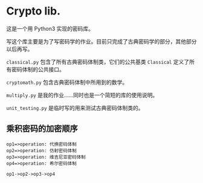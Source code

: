 # Crypto lib.

这是一个用 Python3 实现的密码库。

写这个库主要是为了写密码学的作业。目前只完成了古典密码学的部分，其他部分以后再写。

`classical.py` 包含了所有古典密码体制类，它们的公共基类 `Classical` 定义了所有密码体制的公共接口。

`cryptomath.py` 包含古典密码体制中所用到的数学。

`multiply.py` 是我的作业……同时也是一个简短的库的使用说明。

`unit_testing.py` 是临时写的用来测试古典密码体制类的。



## 乘积密码的加密顺序

```flow
op1=>operation: 代换密码体制
op2=>operation: 仿射密码体制
op3=>operation: 维吉尼亚密码体制
op4=>operation: 希尔密码体制

op1->op2->op3->op4
```

